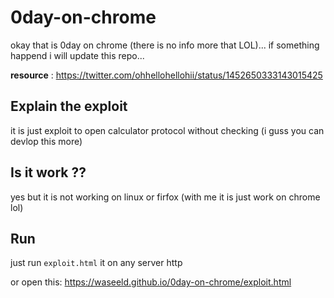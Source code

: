 # 0day-on-chrome

okay that is 0day on chrome (there is no info more that LOL)...
if something happend i will update this repo...

**resource** : https://twitter.com/ohhellohellohii/status/1452650333143015425

## Explain the exploit

it is just exploit to open calculator protocol without checking (i guss you can devlop this more)

## Is it work ??

yes but it is not working on linux or firfox (with me it is just work on chrome lol)

## Run

just run `exploit.html` it on any server http

or open this: https://waseeld.github.io/0day-on-chrome/exploit.html

